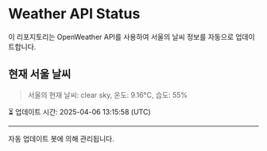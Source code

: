 
# Weather API Status

이 리포지토리는 OpenWeather API를 사용하여 서울의 날씨 정보를 자동으로 업데이트합니다.

## 현재 서울 날씨
> 서울의 현재 날씨: clear sky, 온도: 9.16°C, 습도: 55%

⏳ 업데이트 시간: 2025-04-06 13:15:58 (UTC)

---
자동 업데이트 봇에 의해 관리됩니다.
